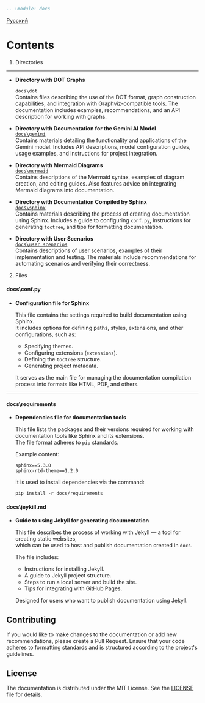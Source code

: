 ```rst
.. :module: docs
```
[Русский](https://github.com/hypo69/hypo/blob/master/docs/readme.ru.md)

Contents  
==========  
1. Directories  

--------------------------------------------------  
- **Directory with DOT Graphs**  

    `docs\dot`  
    Contains files describing the use of the DOT format, graph construction capabilities, and integration with Graphviz-compatible tools. The documentation includes examples, recommendations, and an API description for working with graphs.  

- **Directory with Documentation for the Gemini AI Model**  
    [`docs\gemini`](https://github.com/hypo69/hypo/tree/master/docs/gemini/readme.ru.md)  
    Contains materials detailing the functionality and applications of the Gemini model. Includes API descriptions, model configuration guides, usage examples, and instructions for project integration.  

- **Directory with Mermaid Diagrams**  
    [`docs\mermaid`](https://github.com/hypo69/hypo/tree/master/docs/gemini/readme.ru.md)  
    Contains descriptions of the Mermaid syntax, examples of diagram creation, and editing guides. Also features advice on integrating Mermaid diagrams into documentation.  

- **Directory with Documentation Compiled by Sphinx**  
    [`docs\sphinx`](https://github.com/hypo69/hypo/tree/master/docs/sphinx/readme.ru.md)  
    Contains materials describing the process of creating documentation using Sphinx. Includes a guide to configuring `conf.py`, instructions for generating `toctree`, and tips for formatting documentation.  

- **Directory with User Scenarios**  
    [`docs\user_scenarios`](https://github.com/hypo69/hypo/tree/master/docs/user_scenarios/readme.ru.md)  
    Contains descriptions of user scenarios, examples of their implementation and testing. The materials include recommendations for automating scenarios and verifying their correctness.  

2. Files  

#### docs\conf.py  

- **Configuration file for Sphinx**  

    This file contains the settings required to build documentation using Sphinx.  
    It includes options for defining paths, styles, extensions, and other configurations, such as:  

    - Specifying themes.  
    - Configuring extensions (`extensions`).  
    - Defining the `toctree` structure.  
    - Generating project metadata.  

    It serves as the main file for managing the documentation compilation process into formats like HTML, PDF, and others.  

---  

#### docs\requirements  

- **Dependencies file for documentation tools**  

    This file lists the packages and their versions required for working with documentation tools like Sphinx and its extensions.  
    The file format adheres to `pip` standards.  

    Example content:  
    ```  
    sphinx==5.3.0  
    sphinx-rtd-theme==1.2.0  
    ```  

    It is used to install dependencies via the command:  
    ```  
    pip install -r docs/requirements  
    ```  

#### docs\jeykill.md  

- **Guide to using Jekyll for generating documentation**  

    This file describes the process of working with Jekyll — a tool for creating static websites,  
    which can be used to host and publish documentation created in `docs`.  

    The file includes:  

    - Instructions for installing Jekyll.  
    - A guide to Jekyll project structure.  
    - Steps to run a local server and build the site.  
    - Tips for integrating with GitHub Pages.  

    Designed for users who want to publish documentation using Jekyll.  

## Contributing  

If you would like to make changes to the documentation or add new recommendations, please create a Pull Request. Ensure that your code adheres to formatting standards and is structured according to the project's guidelines.  

## License  

The documentation is distributed under the MIT License. See the [LICENSE](../LICENSE) file for details.  